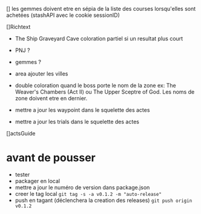 
[] les gemmes doivent etre en sépia de la liste des courses 
lorsqu'elles sont achetées (stashAPI avec le cookie sessionID)

[]Richtext 
* The Ship Graveyard Cave coloration partiel si un resultat plus court
* PNJ ?
* gemmes ?
* area ajouter les villes
* double coloration quand le boss porte le nom de la zone ex: The Weaver's Chambers (Act II) ou The Upper Sceptre of God. Les noms de zone doivent etre en dernier.

* mettre a jour les waypoint dans le squelette des actes
* mettre a jour les trials dans le squelette des actes

[]actsGuide


# avant de pousser
* tester
* packager en local
* mettre a jour le numéro de version dans package.json
* creer le tag local 
```git tag -s -a v0.1.2 -m "auto-release"```
* push en tagant (déclenchera la creation des releases)
```git push origin v0.1.2```
